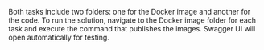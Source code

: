 Both tasks include two folders: one for the Docker image and another for the code. To run the solution, navigate to the Docker image folder for each task and execute the command that publishes the images. Swagger UI will open automatically for testing.